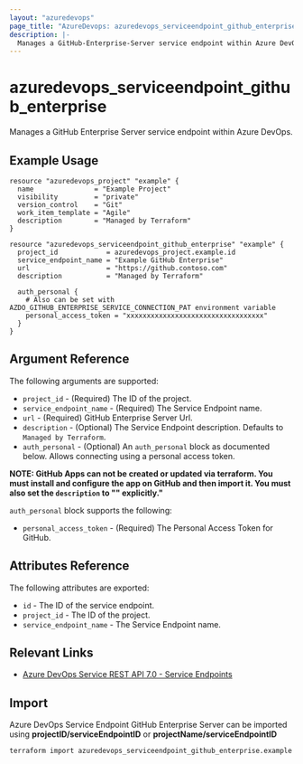 ```yaml
---
layout: "azuredevops"
page_title: "AzureDevops: azuredevops_serviceendpoint_github_enterprise"
description: |-
  Manages a GitHub-Enterprise-Server service endpoint within Azure DevOps organization.
---
```


# azuredevops_serviceendpoint_github_enterprise

Manages a GitHub Enterprise Server service endpoint within Azure DevOps.

## Example Usage

```hcl
resource "azuredevops_project" "example" {
  name               = "Example Project"
  visibility         = "private"
  version_control    = "Git"
  work_item_template = "Agile"
  description        = "Managed by Terraform"
}

resource "azuredevops_serviceendpoint_github_enterprise" "example" {
  project_id            = azuredevops_project.example.id
  service_endpoint_name = "Example GitHub Enterprise"
  url                   = "https://github.contoso.com"
  description           = "Managed by Terraform"

  auth_personal {
    # Also can be set with AZDO_GITHUB_ENTERPRISE_SERVICE_CONNECTION_PAT environment variable
    personal_access_token = "xxxxxxxxxxxxxxxxxxxxxxxxxxxxxxxxxx"
  }
}
```

## Argument Reference

The following arguments are supported:

- `project_id` - (Required) The ID of the project.
- `service_endpoint_name` - (Required) The Service Endpoint name.
- `url` - (Required) GitHub Enterprise Server Url.
- `description` - (Optional) The Service Endpoint description. Defaults to `Managed by Terraform`.
- `auth_personal` - (Optional) An `auth_personal` block as documented below. Allows connecting using a personal access token.

**NOTE: GitHub Apps can not be created or updated via terraform. You must install and configure the app on GitHub and then import it. You must also set the `description` to "" explicitly."**

`auth_personal` block supports the following:

- `personal_access_token` - (Required) The Personal Access Token for GitHub.

## Attributes Reference

The following attributes are exported:

- `id` - The ID of the service endpoint.
- `project_id` - The ID of the project.
- `service_endpoint_name` - The Service Endpoint name.

## Relevant Links

- [Azure DevOps Service REST API 7.0 - Service Endpoints](https://docs.microsoft.com/en-us/rest/api/azure/devops/serviceendpoint/endpoints?view=azure-devops-rest-7.0)

## Import

Azure DevOps Service Endpoint GitHub Enterprise Server can be imported using **projectID/serviceEndpointID** or **projectName/serviceEndpointID**

```sh
terraform import azuredevops_serviceendpoint_github_enterprise.example 00000000-0000-0000-0000-000000000000/00000000-0000-0000-0000-000000000000
```
